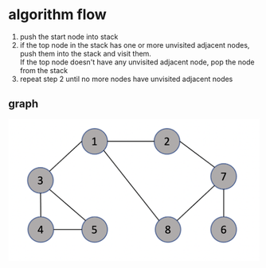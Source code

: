 # algorithm flow
1. push the start node into stack
2. if the top node in the stack has one or more unvisited 
adjacent nodes, push them into the stack and visit them. <br>
If the top node doesn't have any unvisited adjacent node, 
pop the node from the stack
3. repeat step 2 until no more nodes have unvisited adjacent nodes
## graph
![graph](../images/graph.png)

